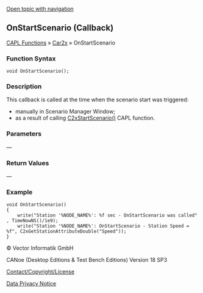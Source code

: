 [Open topic with navigation](../../../../../CANoeDEFamily.htm#Topics/CAPLFunctions/Car2x/Callbacks/CAPLfunctionC2xOnStartScenario.md)

## OnStartScenario (Callback)

[CAPL Functions](../../CAPLfunctions.md) » [Car2x](../CAPLfunctionsCar2xOverview.md) » OnStartScenario

### Function Syntax

```plaintext
void OnStartScenario();
```

### Description

This callback is called at the time when the scenario start was triggered:

- manually in Scenario Manager Window;
- as a result of calling [C2xStartScenario()](../Functions/CAPLfunctionC2xStartScenario.md) CAPL function.

### Parameters

—

### Return Values

—

### Example

```plaintext
void OnStartScenario()
{
    write("Station '%NODE_NAME%': %f sec - OnStartScenario was called" , TimeNowNS()/1e9);
    write("Station '%NODE_NAME%': OnStartScenario - Station Speed = %f", C2xGetStationAttributeDouble("Speed"));
}
```

© Vector Informatik GmbH

CANoe (Desktop Editions & Test Bench Editions) Version 18 SP3

[Contact/Copyright/License](../../../Shared/ContactCopyrightLicense.md)

[Data Privacy Notice](https://www.vector.com/int/en/company/get-info/privacy-policy/)
